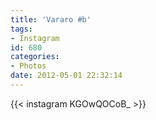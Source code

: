 ```yaml
---
title: 'Vararo #b'
tags:
- Instagram
id: 680
categories:
- Photos
date: 2012-05-01 22:32:14
---
```


{{< instagram KGOwQOCoB_ >}}
